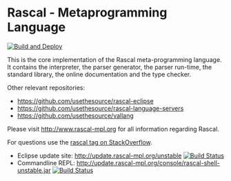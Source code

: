 # Rascal - Metaprogramming Language
[![Build and Deploy](https://github.com/usethesource/rascal/actions/workflows/build.yaml/badge.svg)](https://github.com/usethesource/rascal/actions/workflows/build.yaml)

This is the core implementation of the Rascal meta-programming language. It contains the interpreter, the parser generator, the parser run-time,
the standard library, the online documentation and the type checker.

Other relevant repositories:

* https://github.com/usethesource/rascal-eclipse
* https://github.com/usethesource/rascal-language-servers
* https://github.com/usethesource/vallang

Please visit http://www.rascal-mpl.org for all information regarding Rascal.

For questions use the [rascal tag on StackOverflow](http://stackoverflow.com/questions/tagged/rascal).

- Eclipse update site: <http://update.rascal-mpl.org/unstable> [![Build Status](http://ci.usethesource.io/job/usethesource/job/rascal-eclipse/job/master/badge/icon)](http://ci.usethesource.io/job/usethesource/job/rascal-eclipse/job/master/)
- Commandline REPL: <http://update.rascal-mpl.org/console/rascal-shell-unstable.jar> [![Build Status](http://ci.usethesource.io/job/usethesource/job/rascal/job/master/badge/icon)](http://ci.usethesource.io/job/usethesource/job/rascal/job/master/)
